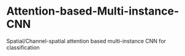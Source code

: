 # Attention-based-Multi-instance-CNN
Spatial/Channel-spatial attention based multi-instance CNN for classification
